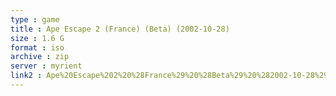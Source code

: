 ```yaml
---
type : game
title : Ape Escape 2 (France) (Beta) (2002-10-28)
size : 1.6 G
format : iso
archive : zip
server : myrient
link2 : Ape%20Escape%202%20%28France%29%20%28Beta%29%20%282002-10-28%29
---
```

